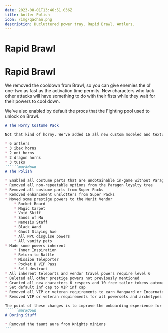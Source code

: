 ```yaml
---
date: 2023-08-01T13:46:51.036Z
title: Antler Polish
icon: /img/qachan.png
description: Ducluttered power tray. Rapid Brawl. Antlers.
---
```

# Rapid Brawl
# Rapid Brawl

We removed the cooldown from Brawl, so you can give enemies the ol' one-two as fast as the activation time permits. New characters who lack other attacks will have something to do with their fists while they wait for their powers to cool down.

We've also enabled by default the procs that the Fighting pool used to unlock on Brawl.
``````markdown
# The Horny Costume Pack

Not that kind of horny. We've added 16 all new custom modeled and textured horn costume parts for Detail 1 and Detail 2 on all genders.

* 6 antlers
* 3 ibex horns
* 2 oni horns
* 2 dragon horns
* 3 tusks
``````markdown
# The Polish

* Enabled all costume parts that are unobtainable in-game without Paragon Reward tokens or Super Packs 
* Removed all non-repeatable options from the Paragon loyalty tree
* Removed all costume parts from Super Packs
* Removed enhancement unslotters from Super Packs
* Moved some prestige powers to the Merit Vendor
    * Rocket Board
    * Magic Carpet
    * Void Skiff
    * Sands of Mu
    * Nemesis Staff
    * Black Wand
    * Ghost Slaying Axe
    * All NPC disguise powers
    * All vanity pets
* Made some powers inherent
    * Inner Inspiration
    * Return to Battle
    * Mission Teleporter
    * Pocket D VIP Pass
    * Self-destruct
* All inherent teleports and vendor travel powers require level 6
* Deleted all other prestige powers not previously mentioned
* Granted all new characters 6 respecs and 10 free tailor tokens automatically without claiming them from emails
* Set default inf cap to VIP inf cap
* Removed all VIP or veteran requirements to earn Vanguard or Incarnate rewards
* Removed VIP or veteran requirements for all powersets and archetypes

The point of these changes is to improve the onboarding experience for new players by removing the requirement to "purchase" all the premium content. It also clears the power tray of clutter on new characters or after respecs.
``````markdown
# Boring Stuff

* Removed the taunt aura from Knights minions
```